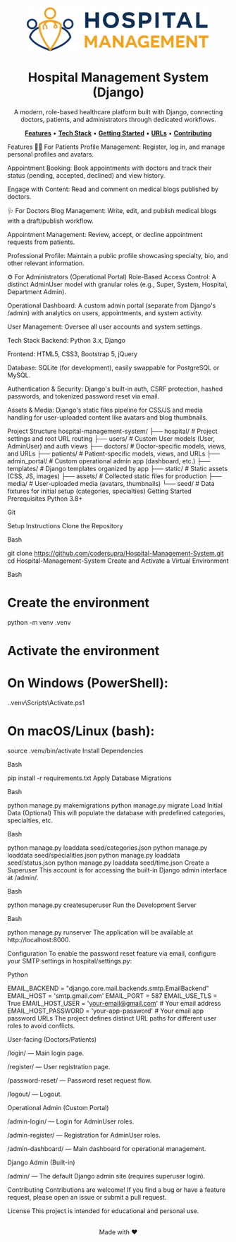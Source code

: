 <div align="center">
<img src="static/img/logo.png" alt="Hospital Management Logo" height="100">
<h1>Hospital Management System (Django)</h1>
<p>A modern, role-based healthcare platform built with Django, connecting doctors, patients, and administrators through dedicated workflows.</p>
<p>
<a href="#features"><strong>Features</strong></a> •
<a href="#tech-stack"><strong>Tech Stack</strong></a> •
<a href="#getting-started"><strong>Getting Started</strong></a> •
<a href="#urls"><strong>URLs</strong></a> •
<a href="#contributing"><strong>Contributing</strong></a>
</p>
</div>

Features
🧑‍⚕️ For Patients
Profile Management: Register, log in, and manage personal profiles and avatars.

Appointment Booking: Book appointments with doctors and track their status (pending, accepted, declined) and view history.

Engage with Content: Read and comment on medical blogs published by doctors.

🩺 For Doctors
Blog Management: Write, edit, and publish medical blogs with a draft/publish workflow.

Appointment Management: Review, accept, or decline appointment requests from patients.

Professional Profile: Maintain a public profile showcasing specialty, bio, and other relevant information.

⚙️ For Administrators (Operational Portal)
Role-Based Access Control: A distinct AdminUser model with granular roles (e.g., Super, System, Hospital, Department Admin).

Operational Dashboard: A custom admin portal (separate from Django's /admin) with analytics on users, appointments, and system activity.

User Management: Oversee all user accounts and system settings.

Tech Stack
Backend: Python 3.x, Django

Frontend: HTML5, CSS3, Bootstrap 5, jQuery

Database: SQLite (for development), easily swappable for PostgreSQL or MySQL.

Authentication & Security: Django's built-in auth, CSRF protection, hashed passwords, and tokenized password reset via email.

Assets & Media: Django's static files pipeline for CSS/JS and media handling for user-uploaded content like avatars and blog thumbnails.

Project Structure
hospital-management-system/
├── hospital/         # Project settings and root URL routing
├── users/            # Custom User models (User, AdminUser) and auth views
├── doctors/          # Doctor-specific models, views, and URLs
├── patients/         # Patient-specific models, views, and URLs
├── admin_portal/     # Custom operational admin app (dashboard, etc.)
├── templates/        # Django templates organized by app
├── static/           # Static assets (CSS, JS, images)
├── assets/           # Collected static files for production
├── media/            # User-uploaded media (avatars, thumbnails)
└── seed/             # Data fixtures for initial setup (categories, specialties)
Getting Started
Prerequisites
Python 3.8+

Git

Setup Instructions
Clone the Repository

Bash

git clone https://github.com/codersupra/Hospital-Management-System.git
cd Hospital-Management-System
Create and Activate a Virtual Environment

Bash

# Create the environment
python -m venv .venv

# Activate the environment
# On Windows (PowerShell):
.\.venv\Scripts\Activate.ps1
# On macOS/Linux (bash):
source .venv/bin/activate
Install Dependencies

Bash

pip install -r requirements.txt
Apply Database Migrations

Bash

python manage.py makemigrations
python manage.py migrate
Load Initial Data (Optional)
This will populate the database with predefined categories, specialties, etc.

Bash

python manage.py loaddata seed/categories.json
python manage.py loaddata seed/specialities.json
python manage.py loaddata seed/status.json
python manage.py loaddata seed/time.json
Create a Superuser
This account is for accessing the built-in Django admin interface at /admin/.

Bash

python manage.py createsuperuser
Run the Development Server

Bash

python manage.py runserver
The application will be available at http://localhost:8000.

Configuration
To enable the password reset feature via email, configure your SMTP settings in hospital/settings.py:

Python

EMAIL_BACKEND = "django.core.mail.backends.smtp.EmailBackend"
EMAIL_HOST = 'smtp.gmail.com'
EMAIL_PORT = 587
EMAIL_USE_TLS = True
EMAIL_HOST_USER = 'your-email@gmail.com'          # Your email address
EMAIL_HOST_PASSWORD = 'your-app-password'         # Your email app password
URLs
The project defines distinct URL paths for different user roles to avoid conflicts.

User-facing (Doctors/Patients)

/login/ — Main login page.

/register/ — User registration page.

/password-reset/ — Password reset request flow.

/logout/ — Logout.

Operational Admin (Custom Portal)

/admin-login/ — Login for AdminUser roles.

/admin-register/ — Registration for AdminUser roles.

/admin-dashboard/ — Main dashboard for operational management.

Django Admin (Built-in)

/admin/ — The default Django admin site (requires superuser login).

Contributing
Contributions are welcome! If you find a bug or have a feature request, please open an issue or submit a pull request.

License
This project is intended for educational and personal use.

<br>
<div align="center">
Made with ❤️
</div>
